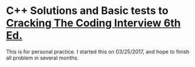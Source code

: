 # C++ Solutions and Basic tests to [Cracking The Coding Interview 6th Ed.](http://www.crackingthecodinginterview.com/)


This is for personal practice. I started this on 03/25/2017, and hope to finish all problem in several months.
